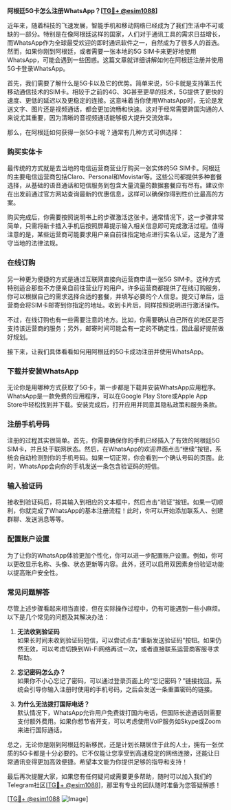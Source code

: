 **阿根廷5G卡怎么注册WhatsApp？[[TG💪+ @esim1088](https://t.me/s/esim1088)]**

近年来，随着科技的飞速发展，智能手机和移动网络已经成为了我们生活中不可或缺的一部分。特别是在像阿根廷这样的国家，人们对于通讯工具的需求日益增长，而WhatsApp作为全球最受欢迎的即时通讯软件之一，自然成为了很多人的首选。然而，如果你刚到阿根廷，或者需要一张本地的5G SIM卡来更好地使用WhatsApp，可能会遇到一些困惑。这篇文章就详细讲解如何在阿根廷注册并使用5G卡登录WhatsApp。

首先，我们需要了解什么是5G卡以及它的优势。简单来说，5G卡就是支持第五代移动通信技术的SIM卡。相较于之前的4G、3G甚至更早的技术，5G提供了更快的速度、更低的延迟以及更稳定的连接。这意味着当你使用WhatsApp时，无论是发送文字、图片还是视频通话，都会更加流畅和快速。这对于经常需要跨国沟通的人来说尤其重要，因为清晰的音视频通话能够极大提升交流效率。

那么，在阿根廷如何获得一张5G卡呢？通常有几种方式可供选择：

### 购买实体卡

最传统的方式就是去当地的电信运营商营业厅购买一张实体的5G SIM卡。阿根廷的主要电信运营商包括Claro、Personal和Movistar等。这些公司都提供多种套餐选择，从基础的语音通话和短信服务到包含大量流量的数据套餐应有尽有。建议你在出发前通过官方网站查询最新的优惠信息，这样可以确保你得到性价比最高的方案。

购买完成后，你需要按照说明书上的步骤激活这张卡。通常情况下，这一步骤非常简单，只需将新卡插入手机后按照屏幕提示输入相关信息即可完成激活过程。值得注意的是，某些运营商可能要求用户亲自前往指定地点进行实名认证，这是为了遵守当地的法律法规。

### 在线订购

另一种更为便捷的方式是通过互联网直接向运营商申请一张5G SIM卡。这种方式特别适合那些不方便亲自前往营业厅的用户。许多运营商都提供了在线订购服务，你可以根据自己的需求选择合适的套餐，并填写必要的个人信息。提交订单后，运营商会将SIM卡邮寄到你指定的地址。收到卡片后，同样按照说明进行激活操作。

不过，在线订购也有一些需要注意的地方。比如，你需要确认自己所在的地区是否支持该运营商的服务；另外，邮寄时间可能会有一定的不确定性，因此最好提前做好规划。

接下来，让我们具体看看如何用阿根廷的5G卡成功注册并使用WhatsApp。

### 下载并安装WhatsApp

无论你是用哪种方式获取了5G卡，第一步都是下载并安装WhatsApp应用程序。WhatsApp是一款免费的应用程序，可以在Google Play Store或Apple App Store中轻松找到并下载。安装完成后，打开应用并同意其隐私政策和服务条款。

### 注册手机号码

注册的过程其实很简单。首先，你需要确保你的手机已经插入了有效的阿根廷5G SIM卡，并且处于联网状态。然后，在WhatsApp的欢迎界面点击“继续”按钮，系统会自动检测到你的手机号码。如果一切正常，你会看到一个确认号码的页面。此时，WhatsApp会向你的手机发送一条包含验证码的短信。

### 输入验证码

接收到验证码后，将其输入到相应的文本框中，然后点击“验证”按钮。如果一切顺利，你就完成了WhatsApp的基本注册流程！此时，你可以开始添加联系人、创建群聊、发送消息等等。

### 配置账户设置

为了让你的WhatsApp体验更加个性化，你可以进一步配置账户设置。例如，你可以更改显示名称、头像、状态更新等内容。此外，还可以启用双因素身份验证功能以提高账户安全性。

### 常见问题解答

尽管上述步骤看起来相当直接，但在实际操作过程中，仍有可能遇到一些小麻烦。以下是几个常见的问题及其解决办法：

1. **无法收到验证码**  
   如果长时间未收到验证码短信，可以尝试点击“重新发送验证码”按钮。如果仍然无效，可以考虑切换到Wi-Fi网络再试一次，或者直接联系运营商客服寻求帮助。

2. **忘记密码怎么办？**  
   如果你不小心忘记了密码，可以通过登录页面上的“忘记密码？”链接找回。系统会引导你输入注册时使用的手机号码，之后会发送一条重置密码的链接。

3. **为什么无法拨打国际电话？**  
   默认情况下，WhatsApp允许用户免费拨打国内电话，但国际长途通话则需要支付额外费用。如果你想节省开支，可以考虑使用VoIP服务如Skype或Zoom来进行国际通话。

总之，无论你是刚到阿根廷的新移民，还是计划长期居住于此的人士，拥有一张优质的5G卡都是十分必要的。它不仅能让您享受到高速稳定的网络连接，还能让日常通讯变得更加高效便捷。希望本文能为你提供足够的指导和支持！

最后再次提醒大家，如果您有任何疑问或需要更多帮助，随时可以加入我们的Telegram社区[[TG💪+ @esim1088](https://t.me/s/esim1088)]，那里有专业的团队随时准备为您答疑解惑！ 

[[TG💪+ @esim1088](https://t.me/s/esim1088) ![Image](https://i.postimg.cc/4NQfJmqS/Snipaste-2025-05-13-00-14-12.png)]